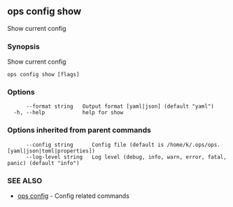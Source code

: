 ## ops config show

Show current config

### Synopsis

Show current config

```
ops config show [flags]
```

### Options

```
      --format string   Output format [yaml|json] (default "yaml")
  -h, --help            help for show
```

### Options inherited from parent commands

```
      --config string      Config file (default is /home/k/.ops/ops.[yaml|json|toml|properties])
      --log-level string   Log level (debug, info, warn, error, fatal, panic) (default "info")
```

### SEE ALSO

* [ops config](ops_config.md)	 - Config related commands

